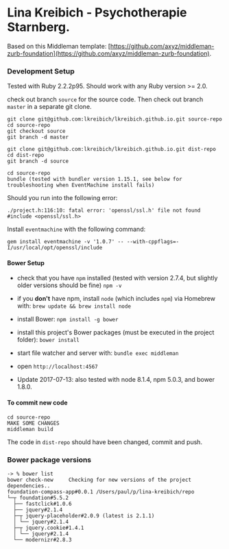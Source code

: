 # Lina Kreibich - Psychotherapie Starnberg.
Based on this Middleman template: [https://github.com/axyz/middleman-zurb-foundation](https://github.com/axyz/middleman-zurb-foundation).

### Development Setup
Tested with Ruby 2.2.2p95. Should work with any Ruby version >= 2.0.

check out branch `source` for the source code. Then check out branch `master` in a separate git clone. 

    git clone git@github.com:lkreibich/lkreibich.github.io.git source-repo
    cd source-repo
    git checkout source
    git branch -d master

    git clone git@github.com:lkreibich/lkreibich.github.io.git dist-repo
    cd dist-repo
    git branch -d source

    cd source-repo
    bundle (tested with bundler version 1.15.1, see below for troubleshooting when EventMachine install fails)

Should you run into the following error:

    ./project.h:116:10: fatal error: 'openssl/ssl.h' file not found
    #include <openssl/ssl.h>

Install `eventmachine` with the following command:

    gem install eventmachine -v '1.0.7' -- --with-cppflags=-I/usr/local/opt/openssl/include


#### Bower Setup
+ check that you have `npm` installed (tested with version 2.7.4, but slightly older versions should be fine)
  `npm -v`
+ if you **don't** have npm, install `node` (which includes `npm`) via Homebrew with: `brew update && brew install node`
+ install Bower:
  `npm install -g bower`
+ install this project's Bower packages (must be executed in the project folder):
  `bower install`
+ start file watcher and server with:
  `bundle exec middleman`
+ open `http://localhost:4567`

+ Update 2017-07-13: also tested with node 8.1.4, npm 5.0.3, and bower 1.8.0.

#### To commit new code

    cd source-repo
    MAKE SOME CHANGES
    middleman build

The code in `dist-repo` should have been changed, commit and push.



### Bower package versions

```
-> % bower list
bower check-new     Checking for new versions of the project dependencies..
foundation-compass-app#0.0.1 /Users/paul/p/lina-kreibich/repo
└─┬ foundation#5.5.2
  ├── fastclick#1.0.6
  ├── jquery#2.1.4
  ├─┬ jquery-placeholder#2.0.9 (latest is 2.1.1)
  │ └── jquery#2.1.4
  ├─┬ jquery.cookie#1.4.1
  │ └── jquery#2.1.4
  └── modernizr#2.8.3
```
